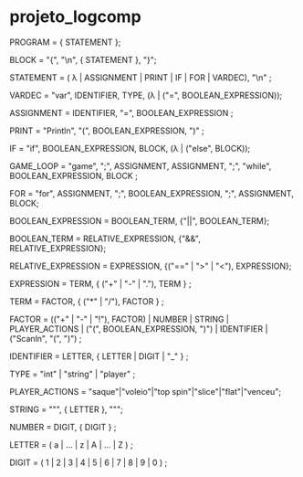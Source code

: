 # projeto_logcomp

PROGRAM = { STATEMENT };

BLOCK = "{", "\n", { STATEMENT }, "}";

STATEMENT = ( λ | ASSIGNMENT | PRINT | IF | FOR | VARDEC), "\n" ;

VARDEC = "var", IDENTIFIER, TYPE, (λ | ("=", BOOLEAN_EXPRESSION));

ASSIGNMENT = IDENTIFIER, "=", BOOLEAN_EXPRESSION ;

PRINT = "Println", "(", BOOLEAN_EXPRESSION, ")" ;

IF = "if", BOOLEAN_EXPRESSION, BLOCK, (λ | ("else", BLOCK));

GAME_LOOP = "game", ";", ASSIGNMENT, ASSIGNMENT, ";", "while", BOOLEAN_EXPRESSION, BLOCK ;

FOR = "for", ASSIGNMENT, ";", BOOLEAN_EXPRESSION, ";", ASSIGNMENT, BLOCK;

BOOLEAN_EXPRESSION = BOOLEAN_TERM, {"||", BOOLEAN_TERM}; 

BOOLEAN_TERM = RELATIVE_EXPRESSION, {"&&", RELATIVE_EXPRESSION}; 

RELATIVE_EXPRESSION = EXPRESSION, {("==" | ">" | "<"), EXPRESSION}; 

EXPRESSION = TERM, { ("+" | "-" | "."), TERM } ;

TERM = FACTOR, { ("*" | "/"), FACTOR } ;

FACTOR = (("+" | "-" | "!"), FACTOR) | NUMBER | STRING | PLAYER_ACTIONS | ("(", BOOLEAN_EXPRESSION, ")") | IDENTIFIER | ("Scanln", "(", ")") ;

IDENTIFIER = LETTER, { LETTER | DIGIT | "_" } ;

TYPE = "int" | "string" | "player" ;

PLAYER_ACTIONS = "saque"|"voleio"|"top spin"|"slice"|"flat"|"venceu";

STRING = """, { LETTER }, """;

NUMBER = DIGIT, { DIGIT } ;

LETTER = ( a | ... | z | A | ... | Z ) ;

DIGIT = ( 1 | 2 | 3 | 4 | 5 | 6 | 7 | 8 | 9 | 0 ) ;
